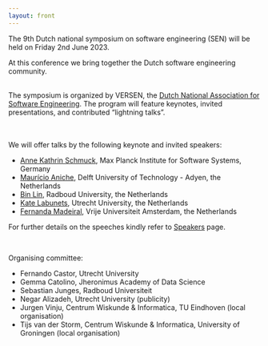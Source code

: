 ```yaml
---
layout: front
---
```


<p class="lead">

The 9th Dutch national symposium on software engineering (SEN) will be held on Friday 2nd June 2023.
<!--After the success of the SEN Symposium of 2014, 2016, 2017, 2018, 2019, and 2020, we cordially invite
you to the seventh edition.-->
At this conference we bring together the Dutch software engineering community.
<br><br>

The symposium is organized by VERSEN, the <a href="https://www.versen.nl/">Dutch National Association
for Software Engineering</a>. The program will feature keynotes, invited
presentations, and contributed “lightning talks”.

<br><br>
We will offer talks by the following keynote and invited speakers:

<ul>
    <li> <a href="https://wp.mpi-sws.org/akschmuck/">Anne Kathrin Schmuck</a>, Max Planck Institute for Software Systems, Germany </li>
    <li> <a href="https://www.mauricioaniche.com/">Maurício Aniche</a>, Delft University of Technology - Adyen, the Netherlands</li>
    <li> <a href="https://binlin.info/index.html">Bin Lin</a>, Radboud University, the Netherlands</li>
    <li> <a href="https://www.uu.nl/staff/KLabunets">Kate Labunets</a>, Utrecht University, the Netherlands</li>
    <li> <a href="https://fermadeiral.github.io/">Fernanda Madeiral</a>, Vrije Universiteit Amsterdam, the Netherlands</li>
</ul>
<p class="lead">
 For further details on the speeches kindly refer to <a href="speakers/index.html">Speakers</a> page.
</p>
<!-- The SEN Symposium is organized by <a href="https://www.versen.nl/">VERSEN</a>. -->
<br/>
<p class="lead">
Organising committee:
<ul>

<li>Fernando Castor, Utrecht University</li>
<li>Gemma Catolino, Jheronimus Academy of Data Science</li>
<li>Sebastian Junges, Radboud Universiteit</li>
<li>Negar Alizadeh, Utrecht University (publicity)</li>

<li>Jurgen Vinju, Centrum Wiskunde & Informatica, TU Eindhoven (local organisation)</li>
<li>Tijs van der Storm, Centrum Wiskunde & Informatica, University of Groningen (local organisation)</li>
</ul>

<!--<a href="./posters/index.html">submit a poster/presentation</a> and <a href="./registration/index.html">register for free participation.</a> -->
